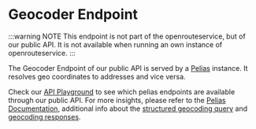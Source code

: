 # Geocoder Endpoint

:::warning NOTE
This endpoint is not part of the openrouteservice, but of our public API. It is not available when running an own instance of openrouteservice. 
:::


The Geocoder Endpoint of our public API is served by a [Pelias](https://www.pelias.io) instance.
It resolves geo coordinates to addresses and vice versa.

Check our [API Playground](https://openrouteservice.org/dev/#/api-docs/geocode) to see 
which pelias endpoints are available through our public API.
For more insights, please refer to the [Pelias Documentation](https://github.com/pelias/documentation),
additional info about the [structured geocoding query](structured-geocoding-query.md) and [geocoding responses](geocoding-response.md).